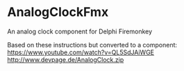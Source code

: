 # AnalogClockFmx

An analog clock component for Delphi Firemonkey

Based on these instructions but converted to a component:
https://www.youtube.com/watch?v=QL5SdJAiWGE
http://www.devpage.de/AnalogClock.zip
